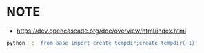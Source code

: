 # NOTE

- <https://dev.opencascade.org/doc/overview/html/index.html>

```bash
python -c 'from base import create_tempdir;create_tempdir(-1)'
```
